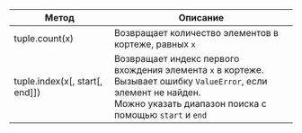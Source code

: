 <table>
<thead>
<tr>
<th>Метод</th>
<th>Описание</th>
</tr>
</thead>
<tbody>
<tr>
<td>tuple.count(x)</td>
<td>Возвращает количество элементов в кортеже, равных <code>x</code></td>
</tr>
<tr>
<td>tuple.index(x[, start[, end]])</td>
<td>Возвращает индекс первого вхождения элемента <code>x</code> в кортеже.<br>Вызывает ошибку <code>ValueError</code>, если элемент не найден.<br>Можно указать диапазон поиска с помощью <code>start</code> и <code>end</code></td>
</tr>
</tbody>
</table>